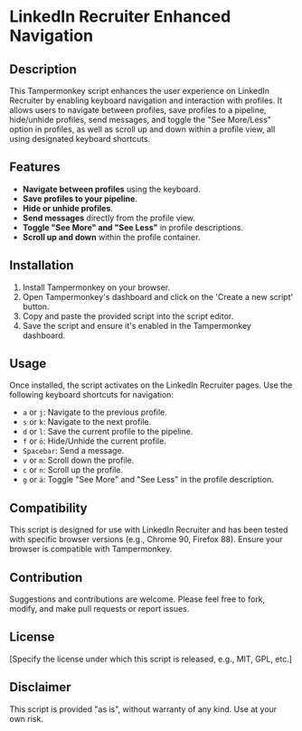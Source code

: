 # LinkedIn Recruiter Enhanced Navigation

## Description
This Tampermonkey script enhances the user experience on LinkedIn Recruiter by enabling keyboard navigation and interaction with profiles. It allows users to navigate between profiles, save profiles to a pipeline, hide/unhide profiles, send messages, and toggle the "See More/Less" option in profiles, as well as scroll up and down within a profile view, all using designated keyboard shortcuts.

## Features
- **Navigate between profiles** using the keyboard.
- **Save profiles to your pipeline**.
- **Hide or unhide profiles**.
- **Send messages** directly from the profile view.
- **Toggle "See More" and "See Less"** in profile descriptions.
- **Scroll up and down** within the profile container.

## Installation
1. Install Tampermonkey on your browser.
2. Open Tampermonkey's dashboard and click on the 'Create a new script' button.
3. Copy and paste the provided script into the script editor.
4. Save the script and ensure it's enabled in the Tampermonkey dashboard.

## Usage
Once installed, the script activates on the LinkedIn Recruiter pages. Use the following keyboard shortcuts for navigation:

- `a` or `j`: Navigate to the previous profile.
- `s` or `k`: Navigate to the next profile.
- `d` or `l`: Save the current profile to the pipeline.
- `f` or `ö`: Hide/Unhide the current profile.
- `Spacebar`: Send a message.
- `v` or `m`: Scroll down the profile.
- `c` or `n`: Scroll up the profile.
- `g` or `ä`: Toggle "See More" and "See Less" in the profile description.

## Compatibility
This script is designed for use with LinkedIn Recruiter and has been tested with specific browser versions (e.g., Chrome 90, Firefox 88). Ensure your browser is compatible with Tampermonkey.

## Contribution
Suggestions and contributions are welcome. Please feel free to fork, modify, and make pull requests or report issues.

## License
[Specify the license under which this script is released, e.g., MIT, GPL, etc.]

## Disclaimer
This script is provided "as is", without warranty of any kind. Use at your own risk.
